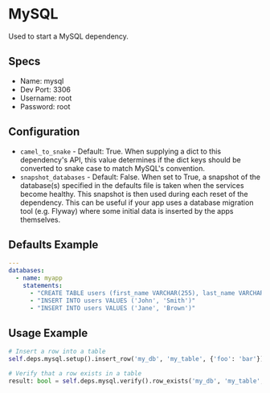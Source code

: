 MySQL
======
Used to start a MySQL dependency.


## Specs
 * Name: mysql
 * Dev Port: 3306
 * Username: root
 * Password: root
 
 
## Configuration
 * `camel_to_snake` - Default: True. When supplying a dict to this dependency's API, this value determines if the dict keys should be converted to snake case to match MySQL's convention.
 * `snapshot_databases` - Default: False. When set to True, a snapshot of the database(s) specified in the defaults file is taken when the services become healthy. This snapshot is then used during each reset of the dependency. This can be useful if your app uses a database migration tool (e.g. Flyway) where some initial data is inserted by the apps themselves.


## Defaults Example
```yaml
---
databases:
  - name: myapp
    statements:
      - "CREATE TABLE users (first_name VARCHAR(255), last_name VARCHAR(255))"
      - "INSERT INTO users VALUES ('John', 'Smith')"
      - "INSERT INTO users VALUES ('Jane', 'Brown')"
```


## Usage Example
```python
# Insert a row into a table
self.deps.mysql.setup().insert_row('my_db', 'my_table', {'foo': 'bar'})

# Verify that a row exists in a table
result: bool = self.deps.mysql.verify().row_exists('my_db', 'my_table', {'foo': 'bar'})
```
